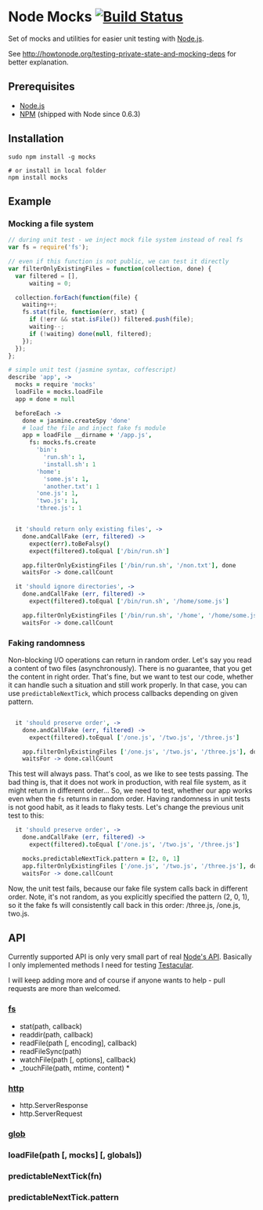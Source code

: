 # Node Mocks [![Build Status](https://secure.travis-ci.org/vojtajina/node-mocks.png?branch=master)](http://travis-ci.org/vojtajina/node-mocks)

Set of mocks and utilities for easier unit testing with [Node.js].

See http://howtonode.org/testing-private-state-and-mocking-deps for better explanation.

## Prerequisites

* [Node.js]
* [NPM] (shipped with Node since 0.6.3)


## Installation

    sudo npm install -g mocks

    # or install in local folder
    npm install mocks


## Example

### Mocking a file system

````javascript
// during unit test - we inject mock file system instead of real fs
var fs = require('fs');

// even if this function is not public, we can test it directly
var filterOnlyExistingFiles = function(collection, done) {
  var filtered = [],
      waiting = 0;

  collection.forEach(function(file) {
    waiting++;
    fs.stat(file, function(err, stat) {
      if (!err && stat.isFile()) filtered.push(file);
      waiting--;
      if (!waiting) done(null, filtered);
    });
  });
};
````

````coffeescript
# simple unit test (jasmine syntax, coffescript)
describe 'app', ->
  mocks = require 'mocks'
  loadFile = mocks.loadFile
  app = done = null

  beforeEach ->
    done = jasmine.createSpy 'done'
    # load the file and inject fake fs module
    app = loadFile __dirname + '/app.js',
      fs: mocks.fs.create
        'bin':
          'run.sh': 1,
          'install.sh': 1
        'home':
          'some.js': 1,
          'another.txt': 1
        'one.js': 1,
        'two.js': 1,
        'three.js': 1


  it 'should return only existing files', ->
    done.andCallFake (err, filtered) ->
      expect(err).toBeFalsy()
      expect(filtered).toEqual ['/bin/run.sh']

    app.filterOnlyExistingFiles ['/bin/run.sh', '/non.txt'], done
    waitsFor -> done.callCount

  it 'should ignore directories', ->
    done.andCallFake (err, filtered) ->
      expect(filtered).toEqual ['/bin/run.sh', '/home/some.js']

    app.filterOnlyExistingFiles ['/bin/run.sh', '/home', '/home/some.js'], done
    waitsFor -> done.callCount
````

### Faking randomness
Non-blocking I/O operations can return in random order. Let's say you read a content of two files (asynchronously). There is no guarantee, that you get the content in right order. That's fine, but we want to test our code, whether it can handle such a situation and still work properly. In that case, you can use `predictableNextTick`, which process callbacks depending on given pattern.

````coffeescript

  it 'should preserve order', ->
    done.andCallFake (err, filtered) ->
      expect(filtered).toEqual ['/one.js', '/two.js', '/three.js']

    app.filterOnlyExistingFiles ['/one.js', '/two.js', '/three.js'], done
    waitsFor -> done.callCount
````
This test will always pass. That's cool, as we like to see tests passing. The bad thing is, that it does not work in production, with real file system, as it might return in different order...
So, we need to test, whether our app works even when the `fs` returns in random order. Having randomness in unit tests is not good habit, as it leads to flaky tests.
Let's change the previous unit test to this:

````coffeescript
  it 'should preserve order', ->
    done.andCallFake (err, filtered) ->
      expect(filtered).toEqual ['/one.js', '/two.js', '/three.js']

    mocks.predictableNextTick.pattern = [2, 0, 1]
    app.filterOnlyExistingFiles ['/one.js', '/two.js', '/three.js'], done
    waitsFor -> done.callCount
````
Now, the unit test fails, because our fake file system calls back in different order. Note, it's not random, as you explicitly specified the pattern (2, 0, 1), so it the fake fs will consistently call back in this order: /three.js, /one.js, two.js.


## API
Currently supported API is only very small part of real [Node's API]. Basically I only implemented methods I need for testing [Testacular].

I will keep adding more and of course if anyone wants to help - pull requests are more than welcomed.

### [fs](http://nodejs.org/api/fs.html)

- stat(path, callback)
- readdir(path, callback)
- readFile(path [, encoding], callback)
- readFileSync(path)
- watchFile(path [, options], callback)
- _touchFile(path, mtime, content) *

### [http](http://nodejs.org/api/http.html)

- http.ServerResponse
- http.ServerRequest

### [glob](https://github.com/isaacs/node-glob)


### loadFile(path [, mocks] [, globals])
### predictableNextTick(fn)
### predictableNextTick.pattern

[Node.js]: http://nodejs.org/
[NPM]: http://npmjs.org/
[Node's API]: http://nodejs.org/docs/latest/api/index.html
[Testacular]: https://github.com/vojtajina/testacular
